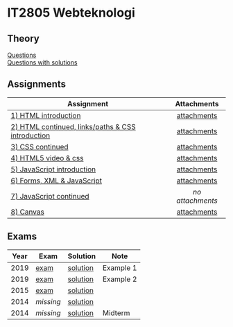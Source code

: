 # IT2805 Webteknologi
## Theory
[Questions](questions/index.md)  
[Questions with solutions](questions/solutions.md)

## Assignments

| Assignment | Attachments |
|----------|:-------------:|
| [1) HTML introduction](assignments/1/assignment-1.pdf) | [attachments](assignments/1/attachments-1.zip) |
| [2) HTML continued, links/paths & CSS introduction](assignments/2/assignment-2.pdf) | [attachments](assignments/2/attachments-2.zip) |
| [3) CSS continued](assignments/2/assignment-3.pdf) | [attachments](assignments/3/attachments-3.zip) |
| [4) HTML5 video & css](assignments/4/assignment-4.pdf) | [attachments](assignments/4/attachments-4.zip) |
| [5) JavaScript introduction](assignments/5/assignment-5.pdf) | [attachments](assignments/5/attachments-5.zip) |
| [6) Forms, XML & JavaScript](assignments/6/assignment-6.pdf) | [attachments](assignments/6/attachments-6.zip) |
| [7) JavaScript continued](assignments/7/assignment-7.pdf) | _no attachments_ |
| [8) Canvas](assignments/8/assignment-8.pdf) | [attachments](assignments/8/attachments-8.zip) |

## Exams

| Year 	| Exam    	| Solution 	                    | Note          	        |
|:----:	|---------	|----------	                    |-----------    	        |
| 2019 	| [exam](exams/IT2805_Exam_ex1.pdf)        	| [solution](exams/IT2805_Exam_ex1_solution.pdf) 	| Example 1 	|
| 2019 	| [exam](exams/IT2805_Exam_ex2.pdf)        	| [solution](exams/IT2805_Exam_ex2_solution.pdf) 	| Example 2 	|
| 2015 	| [exam](exams/IT2805_Exam_2015.pdf)    	| [solution](exams/IT2805_Exam_2015_solution.pdf)    |           	|
| 2014 	| _missing_	                                | [solution](exams/IT2805_Exam_2014_solution.pdf)    |               |
| 2014 	| _missing_                             	| [solution](exams/IT2805_Midterm_2014_solution.pdf)  |  Midterm     |